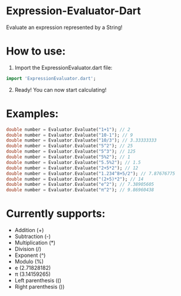 # Expression-Evaluator-Dart
Evaluate an expression represented by a String!

# How to use:
1) Import the ExpressionEvaluator.dart file:
```Dart
import 'ExpressionEvaluator.dart';
```
2) Ready! You can now start calculating!

# Examples:
```Dart
double number = Evaluator.Evaluate("1+1"); // 2
double number = Evaluator.Evaluate("10-1"); // 9
double number = Evaluator.Evaluate("10/3"); // 3.33333333
double number = Evaluator.Evaluate("5^2"); // 25
double number = Evaluator.Evaluate("5^3"); // 125
double number = Evaluator.Evaluate("5%2"); // 1
double number = Evaluator.Evaluate("5.5%2"); // 1.5
double number = Evaluator.Evaluate("2+5*2"); // 12
double number = Evaluator.Evaluate("1.234^8+5/2"); // 7.87676775
double number = Evaluator.Evaluate("(2+5)*2"); // 14
double number = Evaluator.Evaluate("e^2"); // 7.38905605
double number = Evaluator.Evaluate("π^2"); // 9.86960438
```

# Currently supports:
- Addition (+)
- Subtraction (-)
- Multiplication (\*)
- Division (/)
- Exponent (^)
- Modulo (%)
- e (2.71828182)
- π (3.14159265)
- Left parenthesis (()
- Right parenthesis ())
